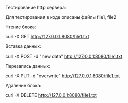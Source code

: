 Тестирование http сервера:

Для тестирования в коде описаны файлы file1, file2

Чтение блока:

curl -X GET http://127.0.0.1:8080/file1.txt


Вставка данных:

curl -X POST -d "new data" http://127.0.0.1:8080/file1.txt


Перезапись данных:

curl -X PUT -d "overwrite" http://127.0.0.1:8080/file1.txt


Удаление блока:

curl -X DELETE http://127.0.0.1:8080/file1.txt

